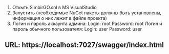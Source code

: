 1. Откыть SimbirGO.snl в MS VisualStudio
2. Запустить (необходимые NuGet пакеты должны быть установлены, информация о них лежит в файле проекта)
3. Логин и пароль аккаунта админа: 
    Login: root
    Password: root
    Логин и пароль обычного пользователя:
    Login: user
    Password: user

## URL: https://localhost:7027/swagger/index.html